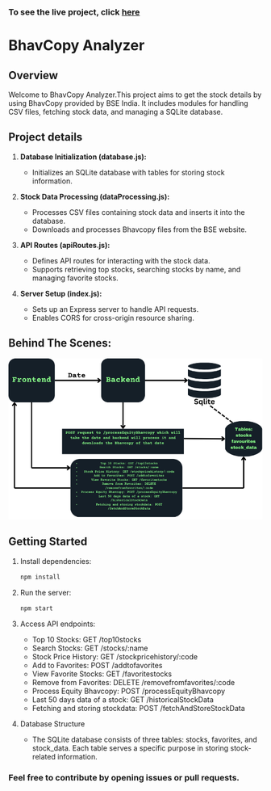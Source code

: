 ### To see the live project, click [here](https://newbse.vercel.app/)

# BhavCopy Analyzer

## Overview

Welcome to BhavCopy Analyzer.This project aims to get the stock details by using BhavCopy provided by BSE India. It includes modules for handling CSV files, fetching stock data, and managing a SQLite database.

## Project details

1. **Database Initialization (database.js):**
   - Initializes an SQLite database with tables for storing stock information.

2. **Stock Data Processing (dataProcessing.js):**
   - Processes CSV files containing stock data and inserts it into the database.
   - Downloads and processes Bhavcopy files from the BSE website.

3. **API Routes (apiRoutes.js):**
   - Defines API routes for interacting with the stock data.
   - Supports retrieving top stocks, searching stocks by name, and managing favorite stocks.

4. **Server Setup (index.js):**
   - Sets up an Express server to handle API requests.
   - Enables CORS for cross-origin resource sharing.

## Behind The Scenes:
   ![DataFlow Diagram](/DataFLow.png)

## Getting Started

1. Install dependencies:
   ```bash
   npm install
   

2. Run the server:
    ```bash
    npm start

3. Access API endpoints:
    - Top 10 Stocks: GET /top10stocks
    - Search Stocks: GET /stocks/:name
    - Stock Price History: GET /stockpricehistory/:code
    - Add to Favorites: POST /addtofavorites
    - View Favorite Stocks: GET /favoritestocks
    - Remove from Favorites: DELETE /removefromfavorites/:code
    - Process Equity Bhavcopy: POST /processEquityBhavcopy
    - Last 50 days data of a stock: GET /historicalStockData
    - Fetching and storing stockdata: POST /fetchAndStoreStockData

5. Database Structure
    - The SQLite database consists of three tables: stocks, favorites, and stock_data. Each table serves a specific purpose in storing stock-related information.


### Feel free to contribute by opening issues or pull requests.
